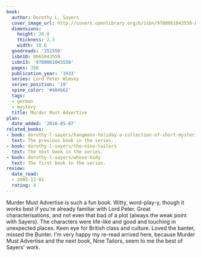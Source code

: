 ```yaml
---
book:
  author: Dorothy L. Sayers
  cover_image_url: http://covers.openlibrary.org/b/isbn/9780061043550-L.jpg
  dimensions:
    height: 20.0
    thickness: 2.3
    width: 10.6
  goodreads: '351559'
  isbn10: 0061043559
  isbn13: '9780061043550'
  pages: 356
  publication_year: '1933'
  series: Lord Peter Wimsey
  series_position: '10'
  spine_color: '#484b62'
  tags:
  - german
  - mystery
  title: Murder Must Advertise
plan:
  date_added: '2016-05-07'
related_books:
- book: dorothy-l-sayers/hangmans-holiday-a-collection-of-short-mysteries
  text: The previous book in the series.
- book: dorothy-l-sayers/the-nine-tailors
  text: The next book in the series.
- book: dorothy-l-sayers/whose-body
  text: The first book in the series.
review:
  date_read:
  - 2005-12-01
  rating: 4
---
```


Murder Must Advertise is such a fun book. Witty, word-play-y, though it works best if you're already familiar with Lord Peter. Great characterisations, and not even that bad of a plot (always the weak point with Sayers). The characters were life-like and good and touching in unexpected places. Keen eye for British class and culture. Loved the banter, missed the Bunter. I'm very happy my re-read arrived here, because Murder Must Advertise and the next book, Nine Tailors, seem to me the best of Sayers' work.
